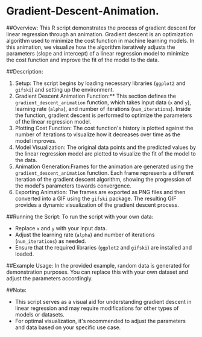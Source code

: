 # Gradient-Descent-Animation.


##Overview:
This R script demonstrates the process of gradient descent for linear regression through an animation. Gradient descent is an optimization algorithm used to minimize the cost function in machine learning models. In this animation, we visualize how the algorithm iteratively adjusts the parameters (slope and intercept) of a linear regression model to minimize the cost function and improve the fit of the model to the data.

##Description:
1. Setup: The script begins by loading necessary libraries (`ggplot2` and `gifski`) and setting up the environment.
2. Gradient Descent Animation Function:** This section defines the `gradient_descent_animation` function, which takes input data (`x` and `y`), learning rate (`alpha`), and number of iterations (`num_iterations`). Inside the function, gradient descent is performed to optimize the parameters of the linear regression model.
3. Plotting Cost Function: The cost function's history is plotted against the number of iterations to visualize how it decreases over time as the model improves.
4. Model Visualization: The original data points and the predicted values by the linear regression model are plotted to visualize the fit of the model to the data.
5. Animation Generation:Frames for the animation are generated using the `gradient_descent_animation` function. Each frame represents a different iteration of the gradient descent algorithm, showing the progression of the model's parameters towards convergence.
6. Exporting Animation: The frames are exported as PNG files and then converted into a GIF using the `gifski` package. The resulting GIF provides a dynamic visualization of the gradient descent process.

##Running the Script:
To run the script with your own data:
- Replace `x` and `y` with your input data.
- Adjust the learning rate (`alpha`) and number of iterations (`num_iterations`) as needed.
- Ensure that the required libraries (`ggplot2` and `gifski`) are installed and loaded.

##Example Usage:
In the provided example, random data is generated for demonstration purposes. You can replace this with your own dataset and adjust the parameters accordingly.

##Note:
- This script serves as a visual aid for understanding gradient descent in linear regression and may require modifications for other types of models or datasets.
- For optimal visualization, it's recommended to adjust the parameters and data based on your specific use case.
